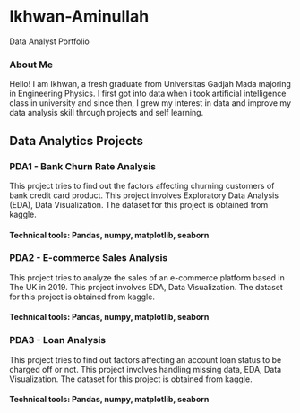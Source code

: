 # Ikhwan-Aminullah
Data Analyst Portfolio

### About Me
Hello! I am Ikhwan, a fresh graduate from Universitas Gadjah Mada majoring in Engineering Physics. I first got into data when i took artificial intelligence class in university and since then, I grew my interest in data and improve my data analysis skill through projects and self learning.

## Data Analytics Projects
### PDA1 - Bank Churn Rate Analysis
This project tries to find out the factors affecting churning customers of bank credit card product. This project involves Exploratory Data Analysis (EDA), Data Visualization. The dataset for this project is obtained from kaggle.
#### Technical tools: Pandas, numpy, matplotlib, seaborn

### PDA2 - E-commerce Sales Analysis
This project tries to analyze the sales of an e-commerce platform based in The UK in 2019. This project involves EDA, Data Visualization. The dataset for this project is obtained from kaggle.
#### Technical tools: Pandas, numpy, matplotlib, seaborn

### PDA3 - Loan Analysis
This project tries to find out factors affecting an account loan status to be charged off or not. This project involves handling missing data, EDA, Data Visualization. The dataset for this project is obtained from kaggle.
#### Technical tools: Pandas, numpy, matplotlib, seaborn
